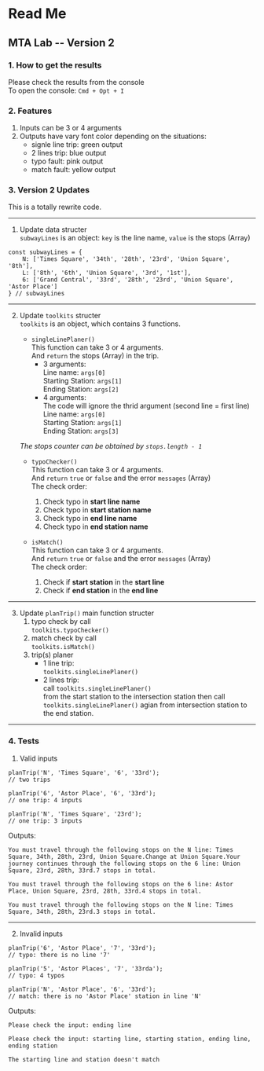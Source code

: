 # Read Me
## MTA Lab -- Version 2
### 1. How to get the results
Please check the results from the console  
To open the console: `Cmd + Opt + I`

### 2. Features
1. Inputs can be 3 or 4 arguments  
2. Outputs have vary font color depending on the situations:   
    - signle line trip: green output
    - 2 lines trip: blue output
    - typo fault: pink output
    - match fault: yellow output

### 3. Version 2 Updates
This is a totally rewrite code.   

---
1. Update data structer    
`subwayLines` is an object: `key` is the line name, `value` is the stops (Array)
```
const subwayLines = {
    N: ['Times Square', '34th', '28th', '23rd', 'Union Square', '8th'],
    L: ['8th', '6th', 'Union Square', '3rd', '1st'],
    6: ['Grand Central', '33rd', '28th', '23rd', 'Union Square', 'Astor Place']
} // subwayLines
```

---
2. Update `toolkits` structer   
`toolkits` is an object, which contains 3 functions.    
    - `singleLinePlaner()`  
This function can take 3 or 4 arguments.   
And `return` the stops (Array) in the trip.  
        - 3 arguments:   
        Line name: `args[0]`   
        Starting Station: `args[1]`   
        Ending Station: `args[2]`    
        - 4 arguments:   
        The code will ignore the thrid argument (second line = first line)    
        Line name: `args[0]`   
        Starting Station: `args[1]`   
        Ending Station: `args[3]`       
   
   *The stops counter can be obtained by `stops.length - 1`*    


    - `typoChecker()`   
    This function can take 3 or 4 arguments.    
    And `return` `true` or `false` and the error `messages` (Array)    
    The check order:   
        1. Check typo in **start line name**  
        2. Check typo in **start station name**   
        3. Check typo in **end line name**  
        4. Check typo in **end station name**

    - `isMatch()`   
    This function can take 3 or 4 arguments.    
    And `return` `true` or `false` and the error `messages` (Array)   
    The check order:   
        1. Check if **start station** in the **start line**
        2. Check if **end station** in the **end line**  


---
3. Update `planTrip()` main function structer   
    1. typo check by call    
     `toolkits.typoChecker()`   
    2. match check by call    
    `toolkits.isMatch()`   
    3. trip(s) planer   
        - 1 line trip:   
        `toolkits.singleLinePlaner()`   
        - 2 lines trip:   
        call `toolkits.singleLinePlaner()`    
        from the start station to the intersection station then call  `toolkits.singleLinePlaner()` agian from intersection station to the end station.   

---
### 4. Tests
1. Valid inputs   
```
planTrip('N', 'Times Square', '6', '33rd'); 
// two trips

planTrip('6', 'Astor Place', '6', '33rd'); 
// one trip: 4 inputs

planTrip('N', 'Times Square', '23rd'); 
// one trip: 3 inputs
```
Outputs:    
```
You must travel through the following stops on the N line: Times Square, 34th, 28th, 23rd, Union Square.Change at Union Square.Your journey continues through the following stops on the 6 line: Union Square, 23rd, 28th, 33rd.7 stops in total.
```

```
You must travel through the following stops on the 6 line: Astor Place, Union Square, 23rd, 28th, 33rd.4 stops in total.
```

```
You must travel through the following stops on the N line: Times Square, 34th, 28th, 23rd.3 stops in total.
```
---
  
2. Invalid inputs
```
planTrip('6', 'Astor Place', '7', '33rd'); 
// typo: there is no line '7'

planTrip('5', 'Astor Places', '7', '33rda'); 
// typo: 4 typos

planTrip('N', 'Astor Place', '6', '33rd'); 
// match: there is no 'Astor Place' station in line 'N'
```
Outputs:  
```
Please check the input: ending line
```

```
Please check the input: starting line, starting station, ending line, ending station
```

```
The starting line and station doesn't match
```


